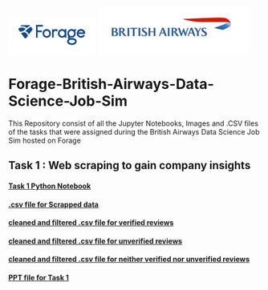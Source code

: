 <p>
<img src="https://github.com/ADVAIT135/Forage-British-Airways-Data-Science-Job-Sim/blob/main/Forage.PNG?raw=true" alt="Forage" >
<img src="https://github.com/ADVAIT135/Forage-British-Airways-Data-Science-Job-Sim/blob/main/British%20Airways.PNG?raw=true" alt="British Airways" >
</p>

# Forage-British-Airways-Data-Science-Job-Sim
This Repository consist of all the Jupyter Notebooks, Images and .CSV files of the tasks that were assigned during the British Airways Data Science Job Sim hosted on Forage


## Task 1 : Web scraping to gain company insights
#### [Task 1 Python Notebook](https://nbviewer.org/github/ADVAIT135/Forage-British-Airways-Data-Science-Job-Sim/blob/8a53e25089a277454c16f3db41b9ac12698bb430/Task%201%3A%20Web%20scraping%20to%20gain%20company%20insights/Forage%20British%20Airways%20Data%20Science%20Task%201%20-%20Web%20scraping%20to%20gain%20company%20insights.ipynb)
#### [.csv file for Scrapped data](https://raw.githubusercontent.com/ADVAIT135/Forage-British-Airways-Data-Science-Job-Sim/main/Task%201%3A%20Web%20scraping%20to%20gain%20company%20insights/BA_reviews.csv)
#### [cleaned and filtered .csv file for verified reviews](https://github.com/ADVAIT135/Forage-British-Airways-Data-Science-Job-Sim/blob/9c5bda1210e7e0aa3600940fc275b88c01d57088/Task%201%3A%20Web%20scraping%20to%20gain%20company%20insights/Verfied%20Trips%20sentiment%20score%20and%20label.csv)
#### [cleaned and filtered .csv file for unverified reviews](https://github.com/ADVAIT135/Forage-British-Airways-Data-Science-Job-Sim/blob/9c5bda1210e7e0aa3600940fc275b88c01d57088/Task%201%3A%20Web%20scraping%20to%20gain%20company%20insights/Unverfied%20Trips%20sentiment%20score%20and%20label.csv)
#### [cleaned and filtered .csv file for neither verified nor unverified reviews](https://github.com/ADVAIT135/Forage-British-Airways-Data-Science-Job-Sim/blob/9c5bda1210e7e0aa3600940fc275b88c01d57088/Task%201%3A%20Web%20scraping%20to%20gain%20company%20insights/Neither%20Verified%20nor%20Unverfied%20Trips%20and%20reviews.csv)
#### [PPT file for Task 1](https://view.officeapps.live.com/op/view.aspx?src=https%3A%2F%2Fraw.githubusercontent.com%2FADVAIT135%2FForage-British-Airways-Data-Science-Job-Sim%2Fmain%2FTask%25201%253A%2520Web%2520scraping%2520to%2520gain%2520company%2520insights%2FForage%2520British%2520Airways%2520Data%2520Science%2520Job%2520Sim%2520Task%25201%2520-%2520Web%2520scraping%2520to%2520gain%2520company%2520insights.pptx&wdOrigin=BROWSELINK)
